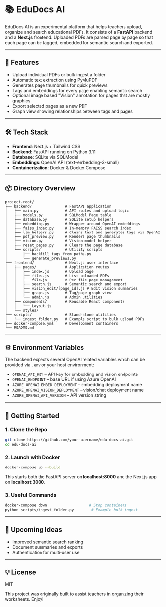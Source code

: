 # 📚 EduDocs AI

EduDocs AI is an experimental platform that helps teachers upload, organize and search educational PDFs. It consists of a **FastAPI** backend and a **Next.js** frontend. Uploaded PDFs are parsed page by page so that each page can be tagged, embedded for semantic search and exported.

---

## 🚀 Features
- Upload individual PDFs or bulk ingest a folder
- Automatic text extraction using PyMuPDF
- Generates page thumbnails for quick previews
- Tags and embeddings for every page enabling semantic search
- Optional image based "Vision" annotation for pages that are mostly graphics
- Export selected pages as a new PDF
- Graph view showing relationships between tags and pages

---

## 🛠️ Tech Stack
- **Frontend**: Next.js + Tailwind CSS
- **Backend**: FastAPI running on Python 3.11
- **Database**: SQLite via SQLModel
- **Embeddings**: OpenAI API (text-embedding-3-small)
- **Containerization**: Docker & Docker Compose

---

## 📦 Directory Overview
```
project-root/
├── backend/               # FastAPI application
│   ├── main.py            # API routes and upload logic
│   ├── models.py          # SQLModel Page table
│   ├── database.py        # SQLite setup helpers
│   ├── embedding.py       # Wrapper around OpenAI embeddings
│   ├── faiss_index.py     # In‑memory FAISS search index
│   ├── llm_helpers.py     # Cleans text and generates tags via OpenAI
│   ├── pdf_preview.py     # Renders page thumbnails
│   ├── vision.py          # Vision model helper
│   ├── reset_pages.py     # Clears the page database
│   └── scripts/           # Utility scripts
│       ├── backfill_tags_from_paths.py
│       └── generate_previews.py
├── frontend/              # Next.js user interface
│   ├── pages/             # Application routes
│   │   ├── index.js       # Upload page
│   │   ├── files.js       # List uploaded PDFs
│   │   ├── file.js        # Per-file page management
│   │   ├── search.js      # Semantic search and export
│   │   ├── vision_edit/[page_id].js # Edit vision summaries
│   │   ├── graph.js       # Tag/page graph view
│   │   └── admin.js       # Admin utilities
│   ├── components/        # Reusable React components
│   │   └── Layout.js
│   └── styles/
├── scripts/               # Stand‑alone utilities
│   └── ingest_folder.py   # Example script to bulk upload PDFs
├── docker-compose.yml     # Development containers
└── README.md
```

---

## ⚙️ Environment Variables
The backend expects several OpenAI related variables which can be provided via `.env` or your host environment:
- `OPENAI_API_KEY` – API key for embedding and vision endpoints
- `OPENAI_ENDPOINT` – base URL if using Azure OpenAI
- `AZURE_OPENAI_EMBED_DEPLOYMENT` – embedding deployment name
- `AZURE_OPENAI_VISION_DEPLOYMENT` – vision/chat deployment name
- `AZURE_OPENAI_API_VERSION` – API version string

---

## 🧪 Getting Started
### 1. Clone the Repo
```bash
git clone https://github.com/your-username/edu-docs-ai.git
cd edu-docs-ai
```

### 2. Launch with Docker
```bash
docker-compose up --build
```
This starts both the FastAPI server on **localhost:8000** and the Next.js app on **localhost:3000**.

### 3. Useful Commands
```bash
docker-compose down                   # Stop containers
python scripts/ingest_folder.py        # Example bulk ingest
```

---

## 🧩 Upcoming Ideas
- Improved semantic search ranking
- Document summaries and exports
- Authentication for multi‑user use

---

## 💡 License
MIT

This project was originally built to assist teachers in organizing their worksheets. Enjoy!
